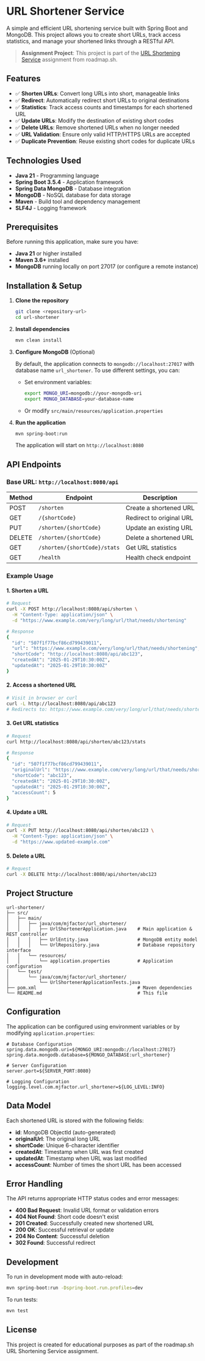 # URL Shortener Service

A simple and efficient URL shortening service built with Spring Boot and MongoDB. This project allows you to create short URLs, track access statistics, and manage your shortened links through a RESTful API.

> **Assignment Project**: This project is part of the [URL Shortening Service](https://roadmap.sh/projects/url-shortening-service) assignment from roadmap.sh.

## Features

- ✅ **Shorten URLs**: Convert long URLs into short, manageable links
- ✅ **Redirect**: Automatically redirect short URLs to original destinations
- ✅ **Statistics**: Track access counts and timestamps for each shortened URL
- ✅ **Update URLs**: Modify the destination of existing short codes
- ✅ **Delete URLs**: Remove shortened URLs when no longer needed
- ✅ **URL Validation**: Ensure only valid HTTP/HTTPS URLs are accepted
- ✅ **Duplicate Prevention**: Reuse existing short codes for duplicate URLs

## Technologies Used

- **Java 21** - Programming language
- **Spring Boot 3.5.4** - Application framework
- **Spring Data MongoDB** - Database integration
- **MongoDB** - NoSQL database for data storage
- **Maven** - Build tool and dependency management
- **SLF4J** - Logging framework

## Prerequisites

Before running this application, make sure you have:

- **Java 21** or higher installed
- **Maven 3.6+** installed
- **MongoDB** running locally on port 27017 (or configure a remote instance)

## Installation & Setup

1. **Clone the repository**
   ```bash
   git clone <repository-url>
   cd url-shortener
   ```

2. **Install dependencies**
   ```bash
   mvn clean install
   ```

3. **Configure MongoDB** (Optional)
   
   By default, the application connects to `mongodb://localhost:27017` with database name `url_shortener`. To use different settings, you can:
   
   - Set environment variables:
     ```bash
     export MONGO_URI=mongodb://your-mongodb-uri
     export MONGO_DATABASE=your-database-name
     ```
   
   - Or modify `src/main/resources/application.properties`

4. **Run the application**
   ```bash
   mvn spring-boot:run
   ```

   The application will start on `http://localhost:8080`

## API Endpoints

### Base URL: `http://localhost:8080/api`

| Method | Endpoint | Description |
|--------|----------|-------------|
| POST | `/shorten` | Create a shortened URL |
| GET | `/{shortCode}` | Redirect to original URL |
| PUT | `/shorten/{shortCode}` | Update an existing URL |
| DELETE | `/shorten/{shortCode}` | Delete a shortened URL |
| GET | `/shorten/{shortCode}/stats` | Get URL statistics |
| GET | `/health` | Health check endpoint |

### Example Usage

#### 1. Shorten a URL
```bash
# Request
curl -X POST http://localhost:8080/api/shorten \
  -H "Content-Type: application/json" \
  -d "https://www.example.com/very/long/url/that/needs/shortening"

# Response
{
  "id": "507f1f77bcf86cd799439011",
  "url": "https://www.example.com/very/long/url/that/needs/shortening",
  "shortCode": "http://localhost:8080/api/abc123",
  "createdAt": "2025-01-29T10:30:00Z",
  "updatedAt": "2025-01-29T10:30:00Z"
}
```

#### 2. Access a shortened URL
```bash
# Visit in browser or curl
curl -L http://localhost:8080/api/abc123
# Redirects to: https://www.example.com/very/long/url/that/needs/shortening
```

#### 3. Get URL statistics
```bash
# Request
curl http://localhost:8080/api/shorten/abc123/stats

# Response
{
  "id": "507f1f77bcf86cd799439011",
  "originalUrl": "https://www.example.com/very/long/url/that/needs/shortening",
  "shortCode": "abc123",
  "createdAt": "2025-01-29T10:30:00Z",
  "updatedAt": "2025-01-29T10:30:00Z",
  "accessCount": 5
}
```

#### 4. Update a URL
```bash
# Request
curl -X PUT http://localhost:8080/api/shorten/abc123 \
  -H "Content-Type: application/json" \
  -d "https://www.updated-example.com"
```

#### 5. Delete a URL
```bash
# Request
curl -X DELETE http://localhost:8080/api/shorten/abc123
```

## Project Structure

```
url-shortener/
├── src/
│   ├── main/
│   │   ├── java/com/mjfactor/url_shortener/
│   │   │   ├── UrlShortenerApplication.java    # Main application & REST controller
│   │   │   ├── UrlEntity.java                  # MongoDB entity model
│   │   │   └── UrlRepository.java              # Database repository interface
│   │   └── resources/
│   │       └── application.properties          # Application configuration
│   └── test/
│       └── java/com/mjfactor/url_shortener/
│           └── UrlShortenerApplicationTests.java
├── pom.xml                                     # Maven dependencies
└── README.md                                   # This file
```

## Configuration

The application can be configured using environment variables or by modifying `application.properties`:

```properties
# Database Configuration
spring.data.mongodb.uri=${MONGO_URI:mongodb://localhost:27017}
spring.data.mongodb.database=${MONGO_DATABASE:url_shortener}

# Server Configuration
server.port=${SERVER_PORT:8080}

# Logging Configuration
logging.level.com.mjfactor.url_shortener=${LOG_LEVEL:INFO}
```

## Data Model

Each shortened URL is stored with the following fields:

- **id**: MongoDB ObjectId (auto-generated)
- **originalUrl**: The original long URL
- **shortCode**: Unique 6-character identifier
- **createdAt**: Timestamp when URL was first created
- **updatedAt**: Timestamp when URL was last modified
- **accessCount**: Number of times the short URL has been accessed

## Error Handling

The API returns appropriate HTTP status codes and error messages:

- **400 Bad Request**: Invalid URL format or validation errors
- **404 Not Found**: Short code doesn't exist
- **201 Created**: Successfully created new shortened URL
- **200 OK**: Successful retrieval or update
- **204 No Content**: Successful deletion
- **302 Found**: Successful redirect

## Development

To run in development mode with auto-reload:

```bash
mvn spring-boot:run -Dspring-boot.run.profiles=dev
```

To run tests:

```bash
mvn test
```

## License

This project is created for educational purposes as part of the roadmap.sh URL Shortening Service assignment.

